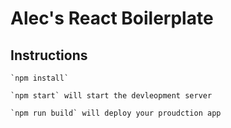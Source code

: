 # Alec's React Boilerplate

## Instructions

```
`npm install`
```
```
`npm start` will start the devleopment server
```
```
`npm run build` will deploy your proudction app
```